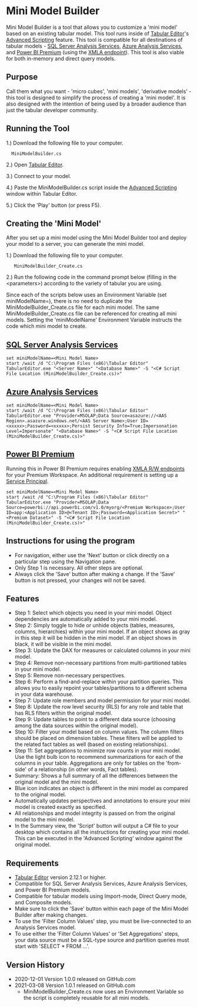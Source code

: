 # Mini Model Builder

Mini Model Builder is a tool that allows you to customize a 'mini model' based on an existing tabular model. This tool runs inside of [Tabular Editor](https://tabulareditor.com/ "Tabular Editor")'s [Advanced Scripting](https://docs.tabulareditor.com/Advanced-Scripting.html "Advanced Scripting") feature. This tool is compatible for all destinations of tabular models - [SQL Server Analysis Services](https://docs.microsoft.com/analysis-services/ssas-overview?view=asallproducts-allversions "SQL Server Analysis Services"), [Azure Analysis Services](https://azure.microsoft.com/services/analysis-services/ "Azure Analysis Services"), and [Power BI Premium](https://powerbi.microsoft.com/power-bi-premium/ "Power BI Premium") (using the [XMLA 
endpoint](https://docs.microsoft.com/power-bi/admin/service-premium-connect-tools "XMLA R/W Endpoint")). This tool is also viable for both in-memory and direct query models.

## Purpose

Call them what you want - 'micro cubes', 'mini models', 'derivative models' - this tool is designed to simplify the process of creating a 'mini model'. It is also designed with the intention of being used by a broader audience than just the tabular developer community.

## Running the Tool

1.) Download the following file to your computer.

      MiniModelBuilder.cs

2.) Open [Tabular Editor](https://github.com/otykier/TabularEditor/releases/latest "Tabular Editor").

3.) Connect to your model.

4.) Paste the MiniModelBuilder.cs script inside the [Advanced Scripting](https://docs.tabulareditor.com/Advanced-Scripting.html "Advanced Scripting") window within Tabular Editor.

5.) Click the 'Play' button (or press F5).

## Creating the 'Mini Model'

After you set up a mini model using the Mini Model Builder tool and deploy your model to a server, you can generate the mini model. 

1.) Download the following file to your computer.
       
       MiniModelBuilder_Create.cs
       
2.) Run the following code in the command prompt below (filling in the \<parameters\>) according to the variety of tabular you are using.

Since each of the scripts below uses an Environment Variable (set miniModelName=<Mini Model Name>), there is no need to duplicate the MiniModelBuilder_Create.cs file for each mini model. The same MiniModelBuilder_Create.cs file can be referenced for creating all mini models. Setting the 'miniModelName' Environment Variable instructs the code which mini model to create.

## [SQL Server Analysis Services](https://docs.microsoft.com/analysis-services/ssas-overview?view=asallproducts-allversions "SQL Server Analysis Services")

    set miniModelName=<Mini Model Name>
    start /wait /d "C:\Program Files (x86)\Tabular Editor" TabularEditor.exe "<Server Name>" "<Database Name>" -S "<C# Script File Location (MiniModelBuilder_Create.cs)>"

## [Azure Analysis Services](https://azure.microsoft.com/services/analysis-services/ "Azure Analysis Services")

    set miniModelName=<Mini Model Name>
    start /wait /d "C:\Program Files (x86)\Tabular Editor" TabularEditor.exe "Provider=MSOLAP;Data Source=asazure://<AAS Region>.asazure.windows.net/<AAS Server Name>;User ID=<xxxxx>;Password=<xxxxx>;Persist Security Info=True;Impersonation Level=Impersonate" "<Database Name>" -S "<C# Script File Location (MiniModelBuilder_Create.cs)>"

## [Power BI Premium](https://powerbi.microsoft.com/power-bi-premium/ "Power BI Premium")

Running this in Power BI Premium requires enabling [XMLA R/W endpoints](https://docs.microsoft.com/power-bi/admin/service-premium-connect-tools "XMLA R/W Endpoints") for your Premium Workspace. An additional requirement is setting up a [Service Principal](https://tabulareditor.com/2020/06/02/PBI-SP-Access.html "Setting up a Service Principal").

    set miniModelName=<Mini Model Name>
    start /wait /d "C:\Program Files (x86)\Tabular Editor" TabularEditor.exe "Provider=MSOLAP;Data Source=powerbi://api.powerbi.com/v1.0/myorg/<Premium Workspace>;User ID=app:<Application ID>@<Tenant ID>;Password=<Application Secret>" "<Premium Dataset>" -S "<C# Script File Location (MiniModelBuilder_Create.cs)>" 

## Instructions for using the program

* For navigation, either use the 'Next' button or click directly on a particular step using the Navigation pane.
* Only Step 1 is necessary. All other steps are optional.
* Always click the 'Save' button after making a change. If the 'Save' button is not pressed, your changes will not be saved.

## Features

* Step 1: Select which objects you need in your mini model. Object dependencies are automatically added to your mini model.
* Step 2: Simply toggle to hide or unhide objects (tables, measures, columns, hierarchies) within your mini model. If an object shows as gray in this step it will be hidden in the mini model. If an object shows in black, it will be visible in the mini model.
* Step 3: Update the DAX for measures or calculated columns in your mini model.
* Step 4: Remove non-necessary partitions from multi-partitioned tables in your mini model.
* Step 5: Remove non-necessary perspectives.
* Step 6: Perform a find-and-replace within your partition queries. This allows you to easily repoint your tables/partitions to a different schema in your data warehouse.
* Step 7: Update role members and model permission for your mini model.
* Step 8: Update the row level security (RLS) for any role and table that has RLS filters within the original model.
* Step 9: Update tables to point to a different data source (choosing among the data sources within the original model).
* Step 10: Filter your model based on column values. The column filters should be placed on dimension tables. These filters will be applied to the related fact tables as well (based on existing relationships).
* Step 11: Set aggregations to minimize row counts in your mini model. Use the light bulb icon to recommend summarizations for each of the columns in your table. Aggregations are only for tables on the 'from-side' of a relationship (in other words, Fact tables).
* Summary: Shows a full summary of all the differences between the original model and the mini model.
* Blue icon indicates an object is different in the mini model as compared to the original model.
* Automatically updates perspectives and annotations to ensure your mini model is created exactly as specified.
* All relationships and model integrity is passed on from the original model to the mini model.
* In the Summary view, the 'Script' button will output a C# file to your desktop which contains all the instructions for creating your mini model. This can be executed in the 'Advanced Scripting' window against the original model.

## Requirements

* [Tabular Editor](https://tabulareditor.com/ "Tabular Editor") version 2.12.1 or higher.
* Compatible for SQL Server Analysis Services, Azure Analysis Services, and Power BI Premium models.
* Compatible for tabular models using Import-mode, Direct Query mode, and Composite models.
* Make sure to click the 'Save' button within each page of the Mini Model Builder after making changes.
* To use the 'Filter Column Values' step, you must be live-connected to an Analysis Services model.
* To use either the 'Filter Column Values' or 'Set Aggregations' steps, your data source must be a SQL-type source and partition queries must start with 'SELECT * FROM ...'.

## Version History

* 2020-12-01 Version 1.0.0 released on GitHub.com
* 2021-03-08 Version 1.0.1 released on GitHub.com
  * MiniModelBuilder_Create.cs now uses an Environment Variable so the script is completely reusable for all mini models.
